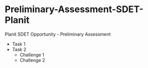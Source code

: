 # Preliminary-Assessment-SDET-Planit
Planit SDET Opportunity - Preliminary Assessment

+ Task 1
+ Task 2
   + Challenge 1
   + Challenge 2
